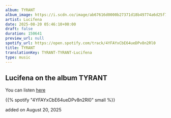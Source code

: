 ```yaml
---
album: TYRANT
album_image: https://i.scdn.co/image/ab67616d0000b27371d18b49774a6d25f78a7c5e
artist: Lucifena
date: 2025-08-20 05:46:10+00:00
draft: false
duration: 150641
preview_url: null
spotify_url: https://open.spotify.com/track/4YFAYxCbE64ueDPv8n2Rl0
title: TYRANT
translationKey: TYRANT-TYRANT-Lucifena
type: music
---
```



## Lucifena on the album TYRANT

You can listen [here](https://open.spotify.com/track/4YFAYxCbE64ueDPv8n2Rl0)

{{% spotify "4YFAYxCbE64ueDPv8n2Rl0" small %}}

added on August 20, 2025